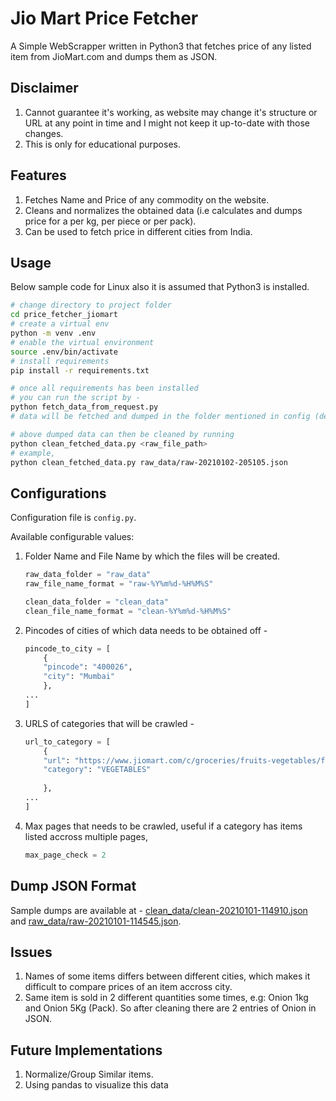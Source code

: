 # Jio Mart Price Fetcher
A Simple WebScrapper written in Python3 that fetches price of any listed item from JioMart.com and dumps them as JSON.

## Disclaimer
1. Cannot guarantee it's working, as website may change it's structure or URL at any point in time and I might not keep it up-to-date with those changes.
2. This is only for educational purposes.

## Features
1. Fetches Name and Price of any commodity on the website.
2. Cleans and normalizes the obtained data (i.e calculates and dumps price for a per kg, per piece or per pack).
3. Can be used to fetch price in different cities from India.

## Usage
Below sample code for Linux also it is assumed that Python3 is installed.    
```bash
# change directory to project folder
cd price_fetcher_jiomart
# create a virtual env
python -m venv .env
# enable the virtual environment
source .env/bin/activate
# install requirements
pip install -r requirements.txt

# once all requirements has been installed
# you can run the script by -
python fetch_data_from_request.py
# data will be fetched and dumped in the folder mentioned in config (default: raw_data)

# above dumped data can then be cleaned by running
python clean_fetched_data.py <raw_file_path>
# example,
python clean_fetched_data.py raw_data/raw-20210102-205105.json
```

## Configurations
Configuration file is `config.py`.  

Available configurable values:
1. Folder Name and File Name by which the files will be created.
    ```python
    raw_data_folder = "raw_data"
    raw_file_name_format = "raw-%Y%m%d-%H%M%S"

    clean_data_folder = "clean_data"
    clean_file_name_format = "clean-%Y%m%d-%H%M%S"
    ```
2. Pincodes of cities of which data needs to be obtained off -
    ```python
    pincode_to_city = [
        {
        "pincode": "400026",
        "city": "Mumbai"
        },
    ...
    ]
    ```
3. URLS of categories that will be crawled -
    ```python
    url_to_category = [
        {
        "url": "https://www.jiomart.com/c/groceries/fruits-vegetables/fresh-vegetables/229",
        "category": "VEGETABLES"
        
        },
    ...
    ]
    ```
4. Max pages that needs to be crawled, useful if a category has items listed accross multiple pages,
    ```python
    max_page_check = 2
    ```

## Dump JSON Format
Sample dumps are available at - [clean_data/clean-20210101-114910.json](clean_data/clean-20210101-114910.json) and [raw_data/raw-20210101-114545.json](raw_data/raw-20210101-114545.json).

## Issues
1. Names of some items differs between different cities, which makes it difficult to compare prices of an item accross city.
2. Same item is sold in 2 different quantities some times, e.g: Onion 1kg and Onion 5Kg (Pack). So after cleaning there are 2 entries of Onion in JSON.

## Future Implementations
1. Normalize/Group Similar items.
2. Using pandas to visualize this data
